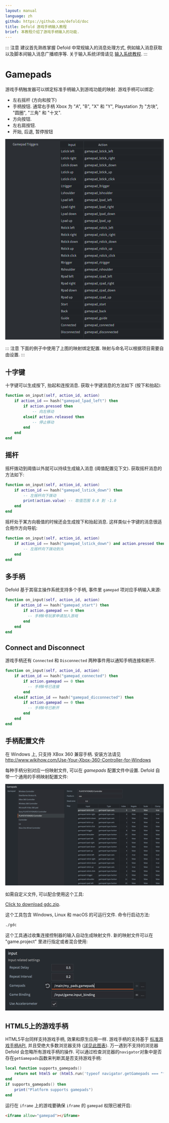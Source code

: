 ```yaml
---
layout: manual
language: zh
github: https://github.com/defold/doc
title: Defold 游戏手柄输入教程
brief: 本教程介绍了游戏手柄输入的功能.
---
```


::: 注意
建议首先熟练掌握 Defold 中常规输入的消息处理方式, 例如输入消息获取以及脚本间输入消息广播顺序等. 关于输入系统详情请见 [输入系统教程](/zh/manuals/input).
:::

# Gamepads
游戏手柄触发器可以绑定标准手柄输入到游戏功能的映射. 游戏手柄可以绑定:

- 左右摇杆 (方向和按下)
- 手柄按钮. 通常右手柄 Xbox 为 "A", "B", "X" 和 "Y", Playstation 为 "方块", "圆圈", "三角" 和 "十叉".
- 方向按钮.
- 左右肩按钮.
- 开始, 后退, 暂停按钮

![](/manuals/images/input/gamepad_bindings.png)

::: 注意
下面的例子中使用了上图的映射绑定配置. 映射与命名可以根据项目需要自由设置.
:::

## 十字键
十字键可以生成按下, 抬起和连按消息. 获取十字键消息的方法如下 (按下和抬起):

```lua
function on_input(self, action_id, action)
    if action_id == hash("gamepad_lpad_left") then
        if action.pressed then
            -- 向左移动
        elseif action.released then
            -- 停止移动
        end
    end
end
```

## 摇杆
摇杆拨动到阈值以外就可以持续生成输入消息 (阈值配置见下文). 获取摇杆消息的方法如下:

```lua
function on_input(self, action_id, action)
    if action_id == hash("gamepad_lstick_down") then
        -- 左摇杆向下拨动
        print(action.value) -- 取值范围 0.0 到 -1.0
    end
end
```

摇杆处于某方向极值的时候还会生成按下和抬起消息. 这样类似十字键的消息很适合用作方向导航:

```lua
function on_input(self, action_id, action)
    if action_id == hash("gamepad_lstick_down") and action.pressed then
        -- 左摇杆向下拨动到头
    end
end
```

## 多手柄
Defold 基于其宿主操作系统支持多个手柄, 事件里 `gamepad` 项对应手柄输入来源:

```lua
function on_input(self, action_id, action)
    if action_id == hash("gamepad_start") then
        if action.gamepad == 0 then
          -- 手柄0号玩家申请加入游戏
        end
    end
end
```

## Connect and Disconnect
游戏手柄还有 `Connected` 和 `Disconnected` 两种事件用以通知手柄连接和断开.

```lua
function on_input(self, action_id, action)
    if action_id == hash("gamepad_connected") then
        if action.gamepad == 0 then
          -- 手柄0号已连接
        end
    elseif action_id == hash("gamepad_dicconnected") then
        if action.gamepad == 0 then
          -- 手柄0号已断开
        end
    end
end
```

## 手柄配置文件
在 Windows 上, 只支持 XBox 360 兼容手柄. 安装方法请见 http://www.wikihow.com/Use-Your-Xbox-360-Controller-for-Windows

每种手柄分别对应一份映射文件, 可以在 *gamepads* 配置文件中设置. Defold 自带一个通用的手柄映射配置文件:

![Gamepad settings](/manuals/images/input/gamepads.png)

如需自定义文件, 可以配合使用这个工具:

[Click to download gdc.zip](https://forum.defold.com/t/big-thread-of-gamepad-testing/56032).

这个工具包含 Windows, Linux 和 macOS 的可运行文件. 命令行启动方法:

```sh
./gdc
```

这个工具通过收集连接控制器的输入自动生成映射文件. 新的映射文件可以在 "game.project" 里进行指定或者混合使用:

![Gamepad settings](/manuals/images/input/gamepad_setting.png)

## HTML5上的游戏手柄
HTML5平台同样支持游戏手柄, 效果和原生应用一样. 游戏手柄的支持基于 [标准游戏手柄API](https://www.w3.org/TR/gamepad/), 并且受绝大多数浏览器支持 ([详见此图表](https://caniuse.com/?search=gamepad)). 万一遇到不支持的浏览器 Defold 会忽略所有游戏手柄的操作. 可以通过检查浏览器的`navigator`对象中是否存在`getGamepads`函数来判断其是否支持游戏手柄:

```lua
local function supports_gamepads()
    return not html5 or (html5.run('typeof navigator.getGamepads === "function"') == "true")
end
if supports_gamepads() then
    print("Platform supports gamepads")
end
```

运行在 `iframe` 上的游戏要确保 `iframe` 的 `gamepad` 权限已被开启:

```html
<iframe allow="gamepad"></iframe>
```
